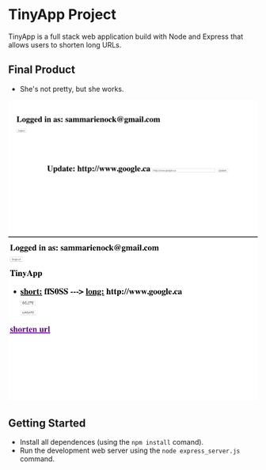 # TinyApp Project

TinyApp is a full stack web application build with Node and Express that allows users to shorten long URLs.

## Final Product

- She's not pretty, but she works.

!["Screenshot of Add New Page](https://github.com/samanthanock/tinyAPP/blob/master/png_docs/addnew.png)
!["Screenshot of Add New Page](https://github.com/samanthanock/tinyAPP/blob/master/png_docs/urlsindex.png)

## Getting Started

- Install all dependences (using the `npm install` comand).
- Run the development web server using the `node express_server.js` command.
